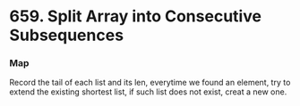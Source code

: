 # 659. Split Array into Consecutive Subsequences

### Map
Record the tail of each list and its len, everytime we found an element, try to extend the existing shortest list, if such list does not exist, creat a new one.